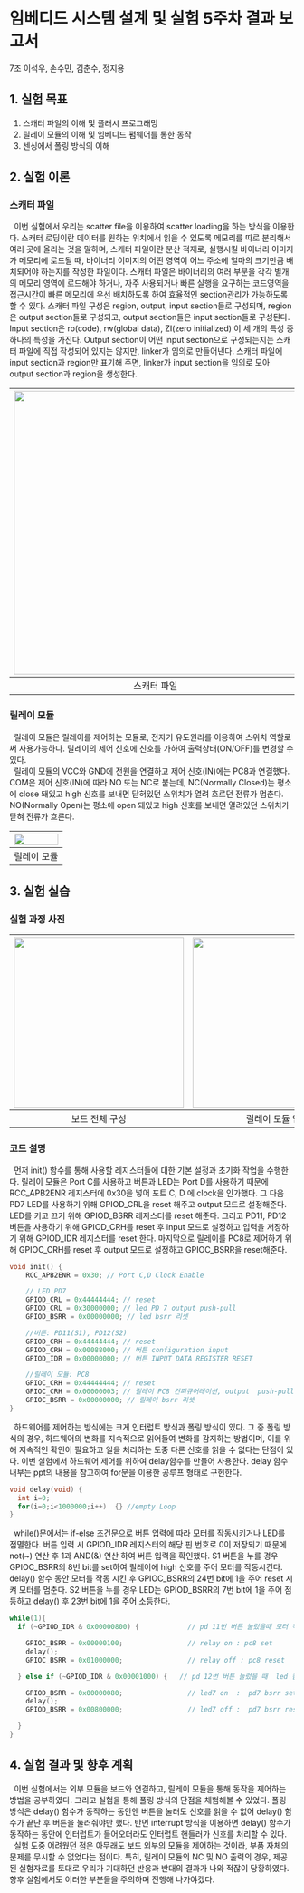 # 임베디드 시스템 설계 및 실험 5주차 결과 보고서
7조 이석우, 손수민, 김춘수, 정지용
 
## 1. 실험 목표
1. 스캐터 파일의 이해 및 플래시 프로그래밍
2. 릴레이 모듈의 이해 및 임베디드 펌웨어를 통한 동작
3. 센싱에서 폴링 방식의 이해

## 2. 실험 이론
### 스캐터 파일

&nbsp;&nbsp;이번 실험에서 우리는 scatter file을 이용하여 scatter loading을 하는 방식을 이용한다. 스캐터 로딩이란 데이터를 원하는 위치에서 읽을 수 있도록 메모리를 따로 분리해서 여러 곳에 올리는 것을 말하며, 스캐터 파일이란 분산 적재로, 실행시킬 바이너리 이미지가 메모리에 로드될 때, 바이너리 이미지의 어떤 영역이 어느 주소에 얼마의 크기만큼 배치되어야 하는지를 작성한 파일이다. 스캐터 파일은 바이너리의 여러 부분을 각각 별개의 메모리 영역에 로드해야 하거나, 자주 사용되거나 빠른 실행을 요구하는 코드영역을 접근시간이 빠른 메모리에 우선 배치하도록 하여 효율적인 section관리가 가능하도록 할 수 있다. 스캐터 파일 구성은 region, output, input section들로 구성되며, region은 output section들로 구성되고, output section들은 input section들로 구성된다. Input section은 ro(code), rw(global data), ZI(zero initialized) 이 세 개의 특성 중 하나의 특성을 가진다. Output section이 어떤 input section으로 구성되는지는 스캐터 파일에 직접 작성되어 있지는 않지만, linker가 임의로 만들어낸다. 스캐터 파일에 input section과 region만 표기해 주면, linker가 input section을 임의로 모아 output section과 region을 생성한다.
  
| <img src="https://user-images.githubusercontent.com/80534651/136148926-8ce85640-7288-43be-abbd-888548195d7a.png" width="500px"> | <img src="https://user-images.githubusercontent.com/80534651/136158891-92dfb518-23fb-422d-9e1f-d33e7484364e.png" width="500px"> | 
|:--:|:--:| 
| 스캐터 파일 | memory가 작성된 스캐터 파일 |

  
 ### 릴레이 모듈

&nbsp;&nbsp;릴레이 모듈은 릴레이를 제어하는 모듈로, 전자기 유도원리를 이용하여 스위치 역할로써 사용가능하다. 릴레이의 제어 신호에 신호를 가하여 출력상태(ON/OFF)를 변경할 수 있다.   
&nbsp;&nbsp;릴레이 모듈의 VCC와 GND에 전원을 연결하고 제어 신호(IN)에는 PC8과 연결했다. COM은 제어 신호(IN)에 따라 NO 또는 NC로 붙는데, NC(Normally Closed)는 평소에 close 돼있고 high 신호를 보내면 닫혀있던 스위치가 열려 흐르던 전류가 멈춘다. NO(Normally Open)는 평소에 open 돼있고 high 신호를 보내면 열려있던 스위치가 닫혀 전류가 흐른다.

| <img src="https://user-images.githubusercontent.com/80534651/136149041-58d5fc9c-b407-498d-a252-b28ed5d87477.png" width="100%"> | 
|:--:| 
| 릴레이 모듈 |

## 3. 실험 실습

### 실험 과정 사진
| <img src="https://user-images.githubusercontent.com/80534651/136159776-9699a3db-ad77-44d4-b6af-ce67afd4d84a.jpg" height="300px"> | <img src="https://user-images.githubusercontent.com/80534651/136149051-ba135553-ee9b-4af5-b39f-f2941d2907f6.png" height="300px"> | <img src="https://user-images.githubusercontent.com/80534651/136149061-4f270c6a-b9bd-49ea-b1a0-71925dc7a354.png" height="300px"> | 
|:--:|:--:|:--:| 
| 보드 전체 구성 | 릴레이 모듈 연결 | 모터 연결 |

### 코드 설명
&nbsp;&nbsp;먼저 init() 함수를 통해 사용할 레지스터들에 대한 기본 설정과 초기화 작업을 수행한다. 릴레이 모듈은 Port C를 사용하고 버튼과 LED는 Port D를 사용하기 때문에 RCC_APB2ENR 레지스터에 0x30을 넣어 포트 C, D 에 clock을 인가했다. 그 다음 PD7 LED를 사용하기 위해 GPIOD_CRL을 reset 해주고 output 모드로 설정해준다. LED를 키고 끄기 위해 GPIOD_BSRR 레지스터를 reset 해준다. 그리고 PD11, PD12 버튼을 사용하기 위해 GPIOD_CRH를 reset 후 input 모드로 설정하고 입력을 저장하기 위해 GPIOD_IDR 레지스터를 reset 한다. 마지막으로 릴레이를 PC8로 제어하기 위해 GPIOC_CRH를 reset 후 output 모드로 설정하고 GPIOC_BSRR을 reset해준다.
  
  ``` C
  void init() {
      RCC_APB2ENR = 0x30; // Port C,D Clock Enable

      // LED PD7
      GPIOD_CRL = 0x44444444; // reset
      GPIOD_CRL = 0x30000000; // led PD 7 output push-pull
      GPIOD_BSRR = 0x00000000; // led bsrr 리셋

      //버튼: PD11(S1), PD12(S2)
      GPIOD_CRH = 0x44444444; // reset
      GPIOD_CRH = 0x00088000; // 버튼 configuration input 
      GPIOD_IDR = 0x00000000; // 버튼 INPUT DATA REGISTER RESET

      //릴레이 모듈: PC8
      GPIOC_CRH = 0x44444444; // reset
      GPIOC_CRH = 0x00000003; // 릴레이 PC8 컨피규어레이션, output  push-pull
      GPIOC_BSRR = 0x00000000; // 릴레이 bsrr 리셋
}
  ```
&nbsp;&nbsp;하드웨어를 제어하는 방식에는 크게 인터럽트 방식과 폴링 방식이 있다. 그 중 폴링 방식의 경우, 하드웨어의 변화를 지속적으로 읽어들여 변화를 감지하는 방법이며, 이를 위해 지속적인 확인이 필요하고 일을 처리하는 도중 다른 신호를 읽을 수 없다는 단점이 있다. 이번 실험에서 하드웨어 제어를 위하여 delay함수를 만들어 사용한다. delay 함수 내부는 ppt의 내용을 참고하여 for문을 이용한 공루프 형태로 구현한다.


  ``` C
  void delay(void) {
    int i=0;
    for(i=0;i<1000000;i++)  {} //empty Loop
  }
  ```

&nbsp;&nbsp;while()문에서는 if-else 조건문으로 버튼 입력에 따라 모터를 작동시키거나 LED를 점멸한다. 버튼 입력 시 GPIOD_IDR 레지스터의 해당 핀 번호로 0이 저장되기 때문에 not(~) 연산 후 1과 AND(&) 연산 하여 버튼 입력을 확인했다. S1 버튼을 누를 경우 GPIOC_BSRR의 8번 bit를 set하여 릴레이에 high 신호를 주어 모터를 작동시킨다. delay() 함수 동안 모터를 작동 시킨 후 GPIOC_BSRR의 24번 bit에 1을 주어 reset 시켜 모터를 멈춘다. S2 버튼을 누를 경우 LED는 GPIOD_BSRR의 7번 bit에 1을 주어 점등하고 delay() 후 23번 bit에 1을 주어 소등한다.


  ``` C
  while(1){
    if (~GPIOD_IDR & 0x00000800) {            // pd 11번 버튼 눌렀을때 모터 작동

      GPIOC_BSRR = 0x00000100;                // relay on : pc8 set
      delay();
      GPIOC_BSRR = 0x01000000;                // relay off : pc8 reset

    } else if (~GPIOD_IDR & 0x00001000) {   // pd 12번 버튼 눌렀을 때  led 켬

      GPIOD_BSRR = 0x00000080;                // led7 on  :  pd7 bsrr set
      delay();
      GPIOD_BSRR = 0x00800000;                // led7 off :  pd7 bsrr reset

    }
  }
  ```
  
  
  
## 4. 실험 결과 및 향후 계획
&nbsp;&nbsp;이번 실험에서는 외부 모듈을 보드와 연결하고, 릴레이 모듈을 통해 동작을 제어하는 방법을 공부하였다. 그리고 실험을 통해 풀링 방식의 단점을 체험해볼 수 있었다. 폴링 방식은 delay() 함수가 동작하는 동안엔 버튼을 눌러도 신호를 읽을 수 없어 delay() 함수가 끝난 후 버튼을 눌러줘야만 했다. 반면 interrupt 방식을 이용하면 delay() 함수가 동작하는 동안에 인터럽트가 들어오더라도 인터럽트 핸들러가 신호를 처리할 수 있다.   
&nbsp;&nbsp;실험 도중 어려웠던 점은 아무래도 보드 외부의 모듈을 제어하는 것이라, 부품 자체의 문제를 무시할 수 없었다는 점이다. 특히, 릴레이 모듈의 NC 및 NO 출력의 경우, 제공된 실험자료를 토대로 우리가 기대하던 반응과 반대의 결과가 나와 적잖이 당황하였다. 향후 실험에서도 이러한 부분들을 주의하며 진행해 나가야겠다.
  
     
